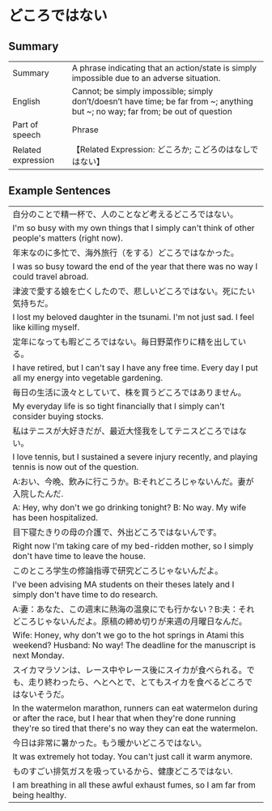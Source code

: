 # どころではない

## Summary

<table><tr>   <td>Summary</td>   <td>A phrase indicating that an action/state is simply impossible due to an adverse situation.</td></tr><tr>   <td>English</td>   <td>Cannot; be simply impossible; simply don’t/doesn’t have time; be far from ~; anything but ~; no way; far from; be out of question</td></tr><tr>   <td>Part of speech</td>   <td>Phrase</td></tr><tr>   <td>Related expression</td>   <td>【Related Expression: どころか; こどろのはなしではない】</td></tr></table>

## Example Sentences

<table><tr><td>自分のことで精一杯で、人のことなど考えるどころではない。</td></tr><tr><td>I'm so busy with my own things that I simply can't think of other people's matters (right now).</td></tr><tr><td>年末なのに多忙で、海外旅行（をする）どころではなかった。</td></tr><tr><td>I was so busy toward the end of the year that there was no way I could travel abroad.</td></tr><tr><td>津波で愛する娘を亡くしたので、悲しいどころではない。死にたい気持ちだ。</td></tr><tr><td>I lost my beloved daughter in the tsunami. I'm not just sad. I feel like killing myself.</td></tr><tr><td>定年になっても暇どころではない。毎日野菜作りに精を出している。</td></tr><tr><td>I have retired, but I can't say I have any free time. Every day I put all my energy into vegetable gardening.</td></tr><tr><td>毎日の生活に汲々としていて、株を買うどころではありません。</td></tr><tr><td>My everyday life is so tight financially that I simply can't consider buying stocks.</td></tr><tr><td>私はテニスが大好きだが、最近大怪我をしてテニスどころではない。</td></tr><tr><td>I love tennis, but I sustained a severe injury recently, and playing tennis is now out of the question.</td></tr><tr><td>A:おい、今晩、飲みに行こうか。B:それどころじゃないんだ。妻が入院したんだ.</td></tr><tr><td>A: Hey, why don't we go drinking tonight? B: No way. My wife has been hospitalized.</td></tr><tr><td>目下寝たきりの母の介護で、外出どころではないんです。</td></tr><tr><td>Right now I'm taking care of my bed-ridden mother, so I simply don't have time to leave the house.</td></tr><tr><td>このところ学生の修論指導で研究どころじゃないんだよ。</td></tr><tr><td>I've been advising MA students on their theses lately and I simply don't have time to do research.</td></tr><tr><td>A:妻：あなた、この週末に熱海の温泉にでも行かない？B:夫：それどころじゃないんだよ。原稿の締め切りが来週の月曜日なんだ。</td></tr><tr><td>Wife: Honey, why don't we go to the hot springs in Atami this weekend? Husband: No way! The deadline for the manuscript is next Monday.</td></tr><tr><td>スイカマラソンは、レース中やレース後にスイカが食べられる。でも、走り終わったら、へとへとで、とてもスイカを食べるどころではないそうだ。</td></tr><tr><td>In the watermelon marathon, runners can eat watermelon during or after the race, but I hear that when they're done running they're so tired that there's no way they can eat the watermelon.</td></tr><tr><td>今日は非常に暑かった。もう暖かいどころではない。</td></tr><tr><td>It was extremely hot today. You can't just call it warm anymore.</td></tr><tr><td>ものすごい排気ガスを吸っているから、健康どころではない.</td></tr><tr><td>I am breathing in all these awful exhaust fumes, so I am far from being healthy.</td></tr></table>

